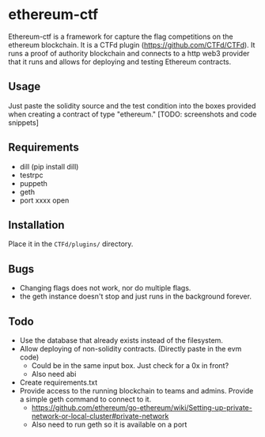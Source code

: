 # ethereum-ctf
Ethereum-ctf is a framework for capture the flag competitions on the ethereum blockchain. It is a CTFd plugin (https://github.com/CTFd/CTFd). It runs a proof of authority blockchain and connects to a http web3 provider that it runs and allows for deploying and testing Ethereum contracts. 
## Usage
Just paste the solidity source and the test condition into the boxes provided when creating a contract of type "ethereum."
[TODO: screenshots and code snippets]
## Requirements
 - dill (pip install dill)
 - testrpc
 - puppeth
 - geth
 - port xxxx open

## Installation
Place it in the `CTFd/plugins/` directory.

## Bugs
 - Changing flags does not work, nor do multiple flags.
 - the geth instance doesn't stop and just runs in the background forever.

## Todo 
 - Use the database that already exists instead of the filesystem.
 - Allow deploying of non-solidity contracts. (Directly paste in the evm code)
   - Could be in the same input box. Just check for a 0x in front?
   - Also need abi
 - Create requirements.txt
 - Provide access to the running blockchain to teams and admins. Provide a simple geth command to connect to it.
   - https://github.com/ethereum/go-ethereum/wiki/Setting-up-private-network-or-local-cluster#private-network
   - Also need to run geth so it is available on a port
